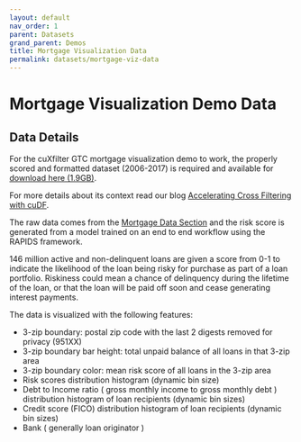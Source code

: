```yaml
---
layout: default
nav_order: 1
parent: Datasets
grand_parent: Demos
title: Mortgage Visualization Data
permalink: datasets/mortgage-viz-data
---
```


# Mortgage Visualization Demo Data

## Data Details

For the cuXfilter GTC mortgage visualization demo to work, the properly scored and formatted dataset (2006-2017) is required and available for [download here (1.9GB)](https://s3.us-east-2.amazonaws.com/rapidsai-data/viz-data/146M_predictions_v2.arrow.gz). 

For more details about its context read our blog [Accelerating Cross Filtering with cuDF](https://medium.com/rapids-ai/accelerating-cross-filtering-with-cudf-3b4c29c89292).

The raw data comes from the [Mortgage Data Section](https://rapidsai.github.io/demos/datasets/mortgage-data) and the risk score is generated from a model trained on an end to end workflow using the RAPIDS framework. 

146 million active and non-delinquent loans are given a score from 0-1 to indicate the likelihood of the loan being risky for purchase as part of a loan portfolio. Riskiness could mean a chance of delinquency during the lifetime of the loan, or that the loan will be paid off soon and cease generating interest payments.

The data is visualized with the following features:
* 3-zip boundary: postal zip code with the last 2 digests removed for privacy (951XX)
* 3-zip boundary bar height: total unpaid balance of all loans in that 3-zip area
* 3-zip boundary color: mean risk score of all loans in the 3-zip area
* Risk scores distribution histogram (dynamic bin size)
* Debt to Income ratio ( gross monthly income to gross monthly debt ) distribution histogram of loan recipients (dynamic bin sizes)
* Credit score (FICO) distribution histogram of loan recipients  (dynamic bin sizes)
* Bank ( generally loan originator )
